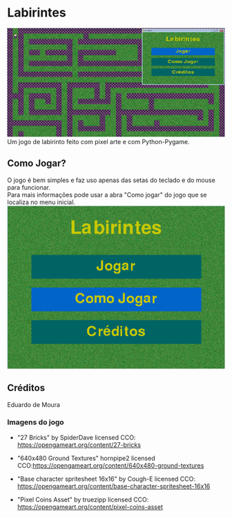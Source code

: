 # Labirintes
![Labirintes](imagem/imagem_jogo.png)  
Um jogo de labirinto feito com pixel arte e com Python-Pygame. 
   
## Como Jogar?
O jogo é bem simples e faz uso apenas das setas do teclado e do mouse para funcionar.  
Para mais informações pode usar a abra "Como jogar" do jogo que se localiza no menu inicial.
![Como jogar](imagem/como_jogar.png)  

## Créditos
Eduardo de Moura

### Imagens do jogo
* "27 Bricks" by SpiderDave licensed CCO: https://opengameart.org/content/27-bricks  

* "640x480 Ground Textures" hornpipe2 licensed CCO:https://opengameart.org/content/640x480-ground-textures  

* "Base character spritesheet 16x16" by Cough-E licensed CCO: https://opengameart.org/content/base-character-spritesheet-16x16   
  
* "Pixel Coins Asset" by truezipp licensed CCO: https://opengameart.org/content/pixel-coins-asset




